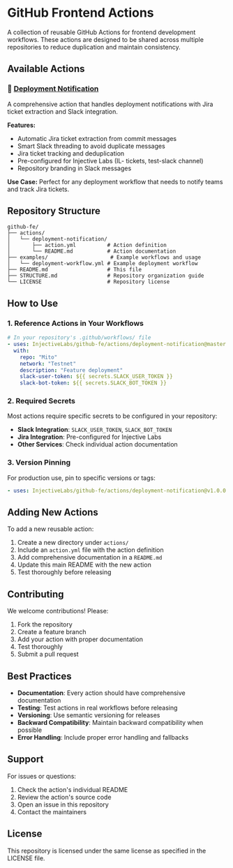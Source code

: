 # GitHub Frontend Actions

A collection of reusable GitHub Actions for frontend development workflows. These actions are designed to be shared across multiple repositories to reduce duplication and maintain consistency.

## Available Actions

### 🚀 [Deployment Notification](./actions/deployment-notification/)

A comprehensive action that handles deployment notifications with Jira ticket extraction and Slack integration.

**Features:**

- Automatic Jira ticket extraction from commit messages
- Smart Slack threading to avoid duplicate messages
- Jira ticket tracking and deduplication
- Pre-configured for Injective Labs (IL- tickets, test-slack channel)
- Repository branding in Slack messages

**Use Case:** Perfect for any deployment workflow that needs to notify teams and track Jira tickets.

## Repository Structure

```
github-fe/
├── actions/
│   └── deployment-notification/
│       ├── action.yml          # Action definition
│       └── README.md           # Action documentation
├── examples/                    # Example workflows and usage
│   └── deployment-workflow.yml # Example deployment workflow
├── README.md                   # This file
├── STRUCTURE.md                # Repository organization guide
└── LICENSE                     # Repository license
```

## How to Use

### 1. Reference Actions in Your Workflows

```yaml
# In your repository's .github/workflows/ file
- uses: InjectiveLabs/github-fe/actions/deployment-notification@master
  with:
    repo: "Mito"
    network: "Testnet"
    description: "Feature deployment"
    slack-user-token: ${{ secrets.SLACK_USER_TOKEN }}
    slack-bot-token: ${{ secrets.SLACK_BOT_TOKEN }}
```

### 2. Required Secrets

Most actions require specific secrets to be configured in your repository:

- **Slack Integration**: `SLACK_USER_TOKEN`, `SLACK_BOT_TOKEN`
- **Jira Integration**: Pre-configured for Injective Labs
- **Other Services**: Check individual action documentation

### 3. Version Pinning

For production use, pin to specific versions or tags:

```yaml
- uses: InjectiveLabs/github-fe/actions/deployment-notification@v1.0.0
```

## Adding New Actions

To add a new reusable action:

1. Create a new directory under `actions/`
2. Include an `action.yml` file with the action definition
3. Add comprehensive documentation in a `README.md`
4. Update this main README with the new action
5. Test thoroughly before releasing

## Contributing

We welcome contributions! Please:

1. Fork the repository
2. Create a feature branch
3. Add your action with proper documentation
4. Test thoroughly
5. Submit a pull request

## Best Practices

- **Documentation**: Every action should have comprehensive documentation
- **Testing**: Test actions in real workflows before releasing
- **Versioning**: Use semantic versioning for releases
- **Backward Compatibility**: Maintain backward compatibility when possible
- **Error Handling**: Include proper error handling and fallbacks

## Support

For issues or questions:

1. Check the action's individual README
2. Review the action's source code
3. Open an issue in this repository
4. Contact the maintainers

## License

This repository is licensed under the same license as specified in the LICENSE file.
